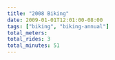 ```yaml
---
title: "2008 Biking"
date: 2009-01-01T12:01:00-08:00
tags: ["biking", "biking-annual"]
total_meters: 
total_rides: 3
total_minutes: 51
---
```

